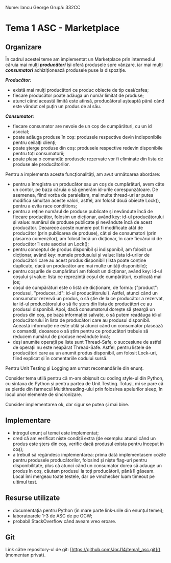 Nume: Iancu George
Grupă: 332CC

# Tema 1 ASC - Marketplace

Organizare
-

În cadrul acestei teme am implementat un Marketplace prin intermediul căruia mai mulți ***producători*** își oferă produsele spre vânzare, iar mai mulți ***consumatori*** achiziționează produsele puse la dispoziție.

***Producător:***
* există mai mulți producători ce produc obiecte de tip ceai/cafea;
* fiecare producător poate adăuga un număr limitat de produse;
* atunci când această limită este atinsă, producătorul așteaptă până când este vândut cel puțin un produs de al său.

***Consumator:***
* fiecare consumator are nevoie de un coș de cumpărături, cu un id asociat;
* poate adăuga produse în coș: produsele respective devin indisponibile pentru ceilalți clienți;
* poate șterge produse din coș: produsele respective redevin disponibile pentru toți consumatorii;
* poate plasa o comandă: produsele rezervate vor fi eliminate din lista de produse ale producătorilor.

Pentru a implementa aceste funcționalități, am avut următoarea abordare:
* pentru a înregistra un producător sau un coș de cumpărături, avem câte un contor, pe baza căruia o să generăm id-urile corespunzătoare. De asemenea, fiind vorba de paralelism, mai multe thread-uri ar putea modifica simultan aceste valori, astfel, am folosit două obiecte Lock(), pentru a evita race conditions;
* pentru a reține numărul de produse publicate și nevândute încă de fiecare producător, folosim un dicționar, având key: id-ul producătorului și value: numărul de produse publicate și nevândute încă de acest producător. Deoarece aceste numere pot fi modificate atât de producător (prin publicarea de produse), cât și de consumatori (prin plasarea comenzilor), am folosit încă un dicționar, în care fiecărui id de producător îi este asociat un Lock();
* pentru conceptul de produs disponibil și indisponibil, am folosit un dicționar, având key: numele produsului și value: lista id-urilor de producători care au acest produs disponibil (lista poate conține duplicate, dacă un producător are mai multe unități disponibile);
* pentru coșurile de cumpărături am folosit un dicționar, având key: id-ul coșului și value: lista ce reprezintă coșul de cumpărături, explicată mai jos;
* coșul de cumpărături este o listă de dicționare, de forma: {"product": produsul, "producer_id": id-ul producătorului}. Astfel, atunci când un consumator rezervă un produs, o să știe de la ce producător a rezervat, iar id-ul producătorului o să fie șters din lista de producători ce au produsul disponibil. Apoi, dacă consumatorul dorește să șteargă un produs din coș, pe baza informației salvate, o să putem readăuga id-ul producătorului în lista de producători care au produsul disponibil. Această informație ne este utilă și atunci când un consumator plasează o comandă, deoarece o să știm pentru ce producători trebuie să reducem numărul de produse nevândute încă;
* deși anumite operații pe liste sunt Thread-Safe, o succesiune de astfel de operații nu este neapărat Thread-Safe. Astfel, pentru listele de producători care au un anumit produs disponibil, am folosit Lock-uri, fiind explicat și în comentariile codului sursă.

Pentru Unit Testing și Logging am urmat recomandările din enunț.

Consider tema utilă pentru că m-am obișnuit cu coding style-ul din Python, cu sintaxa de Python și pentru partea de Unit Testing.
Totuși, mi se pare că se pierde din farmecul Multithreading-ului prin folosirea apelurilor sleep, în locul unor elemente de sincronizare.

Consider implementarea ok, dar sigur se putea și mai bine.

Implementare
-

* întregul enunț al temei este implementat;
* cred că am verificat niște condiții extra (de exemplu: atunci când un produs este șters din coș, verific dacă produsul exista pentru început în coș);
* a trebuit să regândesc implementarea: prima dată implementasem cozile pentru produsele producătorilor, folosind și niște flag-uri pentru disponibilitate, plus că atunci când un consumator dorea să adauge un produs în coș, căutam produsul la toți producătorii, până îl găseam. Local îmi mergeau toate testele, dar pe vmchecker luam timeout pe ultimul test.

Resurse utilizate
-

* documentația pentru Python (în mare parte link-urile din enunțul temei);
* laboratoarele 1-3 de ASC de pe OCW;
* probabil StackOverflow când aveam vreo eroare.

Git
-
Link către repository-ul de git: [https://github.com/JorJ14/tema1_asc.git]() (momentan privat).


